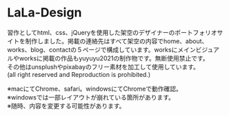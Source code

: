 # LaLa-Design
習作としてhtml、css、jQueryを使用した架空のデザイナーのポートフォリオサイトを制作しました。掲載の連絡先はすべて架空の内容でhome、about、works、blog、contactの５ページで構成しています。worksにメインビジュアルやworksに掲載の作品もyuyuyu2021の制作物です。無断使用禁止です。<br>
その他はunsplushやpixabayのフリー素材を加工して使用しています。<br>
(all right reserved and Reproduction is prohibited.) <br>

※macにてChrome、safari。windowsにてChromeで動作確認。<br>
※windowsでは一部レイアウトが崩れている箇所があります。<br>
※随時、内容を変更する可能性があります。<br>


